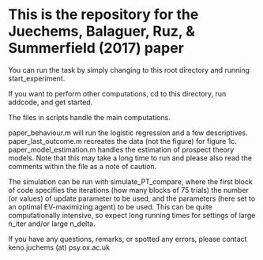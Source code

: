 # This is the repository for the Juechems, Balaguer, Ruz, & Summerfield (2017) paper

You can run the task by simply changing to this root directory and running 
start_experiment. 

If you want to perform other computations, cd to this directory, run addcode,
and get started.

The files in scripts handle the main computations.

paper_behaviour.m will run the logistic regression and a few descriptives. 
paper_last_outcome.m recreates the data (not the figure) for figure 1c.
paper_model_estimation.m handles the estimation of prospect theory models. 
Note that this may take a long time to run and please also read the comments
within the file as a note of caution. 

The simulation can be run with simulate_PT_compare, where the first block of
code specifies the iterations (how many blocks of 75 trials) the number (or values)
of update parameter to be used, and the parameters (here set to an optimal EV-maximizing agent)
to be used. This can be quite computationally intensive, so expect long running
times for settings of large n_iter and/or large n_delta.

If you have any questions, remarks, or spotted any errors, please contact
keno.juchems (at) psy.ox.ac.uk
